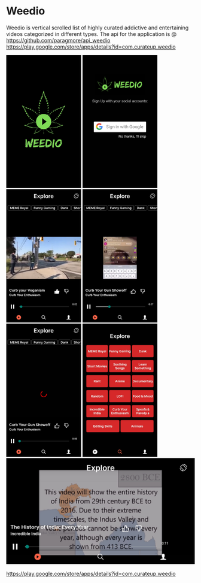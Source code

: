 
# Weedio
Weedio is vertical scrolled list of highly curated addictive and entertaining videos categorized in different types. The api for the application is @ https://github.com/paragmore/api_weedio                         
https://play.google.com/store/apps/details?id=com.curateup.weedio

<img src="/screenshots/logoscreen.jpeg" alt="drawing" width="200"/>
<img src="/screenshots/googleLogin.jpeg" alt="drawing" width="200"/>
<img src="/screenshots/portrait.jpeg" alt="drawing" width="200"/>
<img src="/screenshots/video.jpeg" alt="drawing" width="200"/>
<img src="/screenshots/Loading.jpeg" alt="drawing" width="200"/>
<img src="/screenshots/categories.jpeg" alt="drawing" width="200"/>
<img src="/screenshots/landscape.jpeg" alt="drawing" width="600"/>





https://play.google.com/store/apps/details?id=com.curateup.weedio
